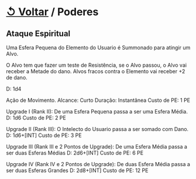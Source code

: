 # [↺ Voltar](../Poderes.md) / Poderes

## Ataque Espiritual

Uma Esfera Pequena do Elemento do Usuario é Summonado para atingir um Alvo.

O Alvo tem que fazer um teste de Resistência, se o Alvo passou, o Alvo vai receber a Metade do dano.
Alvos fracos contra o Elemento vai receber +2 de dano.

D: 1d4

Ação de Movimento.
Alcance: Curto
Duração: Instantânea
Custo de PE: 1 PE

Upgrade I (Rank II):
De uma Esfera Pequena passa a ser uma Esfera Média.
D: 1d6
Custo de PE: 2 PE

Upgrade II (Rank III):
O Intelecto do Usuario passa a ser somado com Dano.
D: 1d6+[INT]
Custo de PE: 3 PE

Upgrade III (Rank III e 2 Pontos de Upgrade):
De uma Esfera Média passa a ser duas Esferas Médias
D: 2d6+[INT]
Custo de PE: 6 PE

Upgrade IV (Rank IV e 2 Pontos de Upgrade):
De duas Esfera Média passa a ser duas Esferas Grandes
D: 2d8+[INT]
Custo de PE: 12 PE
